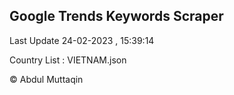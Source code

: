

## Google Trends Keywords Scraper 
 
Last Update 24-02-2023 , 15:39:14

Country List :
VIETNAM.json



© Abdul Muttaqin 
